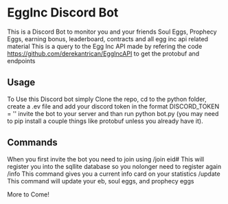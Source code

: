 # EggInc Discord Bot

This is a Discord Bot to monitor you and your friends Soul Eggs, Prophecy Eggs, earning bonus, leaderboard, contracts and all egg inc api related material
This is a query to the Egg Inc API made by refering the code https://github.com/derekantrican/EggIncAPI to get the protobuf and endpoints

## Usage
To Use this Discord bot simply Clone the repo, cd to the python folder,
create a .ev file and add your discord token in the format DISCORD_TOKEN = ''
invite the bot to your server
and than run python bot.py (you may need to pip install a couple things like protobuf unless you already have it). 

## Commands
When you first invite the bot you need to join using
/join eid#
This will register you into the sqllite database so you nolonger need to register again
/info
This command gives you a current info card on your statistics
/update
This command will update your eb, soul eggs, and prophecy eggs 

More to Come!


